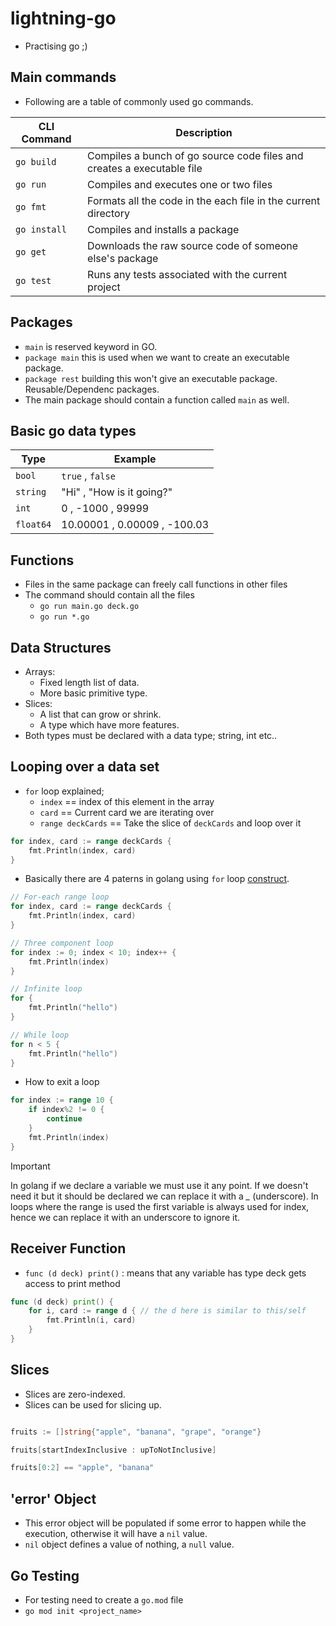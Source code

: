 # lightning-go

- Practising go ;)


## Main commands

- Following are a table of commonly used go commands.

| CLI Command | Description |
| ----- | ----- |
| `go build` | Compiles a bunch of go source code files and creates a executable file |
| `go run` | Compiles and executes one or two files |
| `go fmt` | Formats all the code in the each file in the current directory |
| `go install` | Compiles and installs a package |
| `go get` | Downloads the raw source code of someone else's package |
| `go test` | Runs any tests associated with the current project |


## Packages

- `main` is reserved keyword in GO.
- `package main` this is used when we want to create an executable package.
- `package rest` building this won't give an executable package. Reusable/Dependenc packages.
- The main package should contain a function called `main` as well.


## Basic go data types

| Type | Example |
| ----- | ----- |
| `bool` | `true` , `false` |
| `string` | "Hi" , "How is it going?" |
| `int` | 0 , -1000 , 99999 |
| `float64` | 10.00001 , 0.00009 , -100.03 |


## Functions

- Files in the same package can freely call functions in other files
- The command should contain all the files
    - `go run main.go deck.go`
    - `go run *.go`


## Data Structures

- Arrays:
    - Fixed length list of data.
    - More basic primitive type.
- Slices:
    - A list that can grow or shrink.
    - A type which have more features.
- Both types must be declared with a data type; string, int etc..


## Looping over a data set

- `for` loop explained;
    - `index` == index of this element in the array
    - `card` == Current card we are iterating over
    - `range deckCards` == Take the slice of `deckCards` and loop over it

```go
for index, card := range deckCards {
	fmt.Println(index, card)
}
```

- Basically there are 4 paterns in golang using `for` loop [construct](https://yourbasic.org/golang/for-loop/).

```go
// For-each range loop
for index, card := range deckCards {
	fmt.Println(index, card)
}

// Three component loop
for index := 0; index < 10; index++ {
    fmt.Println(index)
}

// Infinite loop
for {
    fmt.Println("hello")
}

// While loop
for n < 5 {
    fmt.Println("hello")
}
```

- How to exit a loop

```go
for index := range 10 {
    if index%2 != 0 {
        continue
    }
    fmt.Println(index)
}
```

> [!IMPORTANT]
> In golang if we declare a variable we must use it any point.
> If we doesn't need it but it should be declared we can replace it with a *_* (underscore).
> In loops where the range is used the first variable is always used for index, hence we can replace it with an underscore to ignore it.


## Receiver Function

- `func (d deck) print()` : means that any variable has type deck gets access to print method

```go
func (d deck) print() {
	for i, card := range d { // the d here is similar to this/self
		fmt.Println(i, card)
	}
}
```


## Slices

- Slices are zero-indexed.
- Slices can be used for slicing up.

```go

fruits := []string{"apple", "banana", "grape", "orange"}

fruits[startIndexInclusive : upToNotInclusive]

fruits[0:2] == "apple", "banana"

```


## 'error' Object

- This error object will be populated if some error to happen while the execution, otherwise it will have a `nil` value.
- `nil` object defines a value of nothing, a `null` value.


## Go Testing

- For testing need to create a `go.mod` file
- `go mod init <project_name>`

